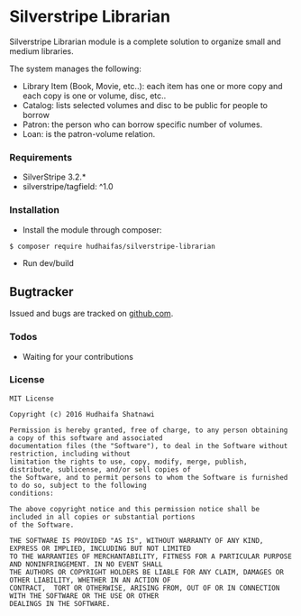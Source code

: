 # Silverstripe Librarian
Silverstripe Librarian module is a complete solution to organize small and medium libraries.

The system manages the following:

 - Library Item (Book, Movie, etc..): each item has one or more copy and each copy is one or volume, disc, etc..
 - Catalog: lists selected volumes and disc to be public for people to borrow
 - Patron: the person who can borrow specific number of volumes.
 - Loan: is the patron-volume relation.

### Requirements
 - SilverStripe 3.2.*
 - silverstripe/tagfield: ^1.0

### Installation
- Install the module through composer:
```sh
$ composer require hudhaifas/silverstripe-librarian
```
- Run dev/build

## Bugtracker
Issued and bugs are tracked on [github.com].

### Todos
 - Waiting for your contributions
 
### License

    MIT License

    Copyright (c) 2016 Hudhaifa Shatnawi

    Permission is hereby granted, free of charge, to any person obtaining a copy of this software and associated 
    documentation files (the "Software"), to deal in the Software without restriction, including without 
    limitation the rights to use, copy, modify, merge, publish, distribute, sublicense, and/or sell copies of 
    the Software, and to permit persons to whom the Software is furnished to do so, subject to the following
    conditions:

    The above copyright notice and this permission notice shall be included in all copies or substantial portions 
    of the Software.

    THE SOFTWARE IS PROVIDED "AS IS", WITHOUT WARRANTY OF ANY KIND, EXPRESS OR IMPLIED, INCLUDING BUT NOT LIMITED 
    TO THE WARRANTIES OF MERCHANTABILITY, FITNESS FOR A PARTICULAR PURPOSE AND NONINFRINGEMENT. IN NO EVENT SHALL 
    THE AUTHORS OR COPYRIGHT HOLDERS BE LIABLE FOR ANY CLAIM, DAMAGES OR OTHER LIABILITY, WHETHER IN AN ACTION OF 
    CONTRACT,  TORT OR OTHERWISE, ARISING FROM, OUT OF OR IN CONNECTION WITH THE SOFTWARE OR THE USE OR OTHER 
    DEALINGS IN THE SOFTWARE.


   [github.com]: <http://github.com/hudhaifas/silverstripe-librarian/issues>
